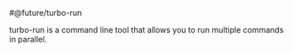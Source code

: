#@future/turbo-run

turbo-run is a command line tool that allows you to run multiple commands in parallel.
